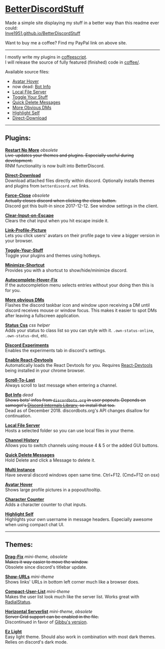 # [BetterDiscordStuff](https://Inve1951.github.io/BetterDiscordStuff)

Made a simple site displaying my stuff in a better way than this readme ever could:<br/>
[Inve1951.github.io/BetterDiscordStuff](https://Inve1951.github.io/BetterDiscordStuff)

Want to buy me a coffee? Find my PayPal link on above site.

------------------------

I mostly write my plugins in [coffeescript](http://coffeescript.org/).  
I will release the source of fully featured (finished) code in [coffee/](coffee/).

Available source files:
* [Avatar Hover](coffee/AvatarHover.plugin.coffee)
* now dead: [Bot Info](coffee/botInfo.plugin.coffee)
* [Local File Server](coffee/localFileServer.plugin.coffee)
* [Toggle Your Stuff](coffee/toggleYourStuff.plugin.coffee)
* [Quick Delete Messages](coffee/QuickDeleteMessages.plugin.coffee)
* [More Obvious DMs](coffee/moreObviousDMs.plugin.coffee)
* [Highlight Self](coffee/HighlightSelf.plugin.coffee)
* [Direct-Download](coffee/directDownload.plugin.coffee)

------------------------

## Plugins:

**[Restart No More](plugins/restartNoMore.plugin.js)** _obsolete_  
  ~~Live-updates your themes and plugins. Especially useful during development.~~  
  RNM functionality is now built into BetterDiscord.

**[Direct-Download](plugins/directDownload.plugin.js)**  
  Download attached files directly within discord.
  Optionally installs themes and plugins from `betterdiscord.net` links.

**[Force-Close](plugins/forceClose.plugin.js)** _obsolete_  
  ~~Actually closes discord when clicking the close button.~~  
  Discord got this built-in since 2017-12-12. See window settings in the client.

**[Clear-Input-on-Escape](plugins/clearInputOnEsc.plugin.js)**  
  Clears the chat input when you hit escape inside it.

**[Link-Profile-Picture](plugins/linkProfilePicture.plugin.js)**  
  Lets you click users' avatars on their profile page to view a bigger version in your browser.

**[Toggle-Your-Stuff](plugins/toggleYourStuff.plugin.js)**  
  Toggle your plugins and themes using hotkeys.

**[Minimize-Shortcut](plugins/minimizeShortcut.plugin.js)**  
  Provides you with a shortcut to show/hide/minimize discord.

**[Autocomplete-Hover-Fix](plugins/autocompleteHoverFix.plugin.js)**  
  If the autocompletion menu selects entries without your doing then this is for you.

**[More obvious DMs](plugins/moreObviousDMs.plugin.js)**  
  Flashes the discord taskbar icon and window upon receiving a DM until discord receives mouse or window focus.
  This makes it easier to spot DMs after leaving a fullscreen application.

**[Status Css](plugins/statusCss.plugin.js)** _css helper_  
  Adds your status to <body> class list so you can style with it.
  `.own-status-online`, `.own-status-dnd`, etc.

**[Discord Experiments](plugins/discordexperiments.plugin.js)**  
  Enables the experiments tab in discord's settings.

**[Enable React-Devtools](plugins/enableReactDevtools.plugin.js)**  
  Automatically loads the React Devtools for you.
  Requires [React-Devtools](https://chrome.google.com/webstore/detail/react-developer-tools/fmkadmapgofadopljbjfkapdkoienihi) being installed in your chrome browser.

**[Scroll-To-Last](plugins/scrollToLast.plugin.js)**  
  Always scroll to last message when entering a channel.

**[Bot Info](plugins/botInfo.plugin.js)** _dead_  
  ~~Shows bots' infos from `discordbots.org` in user popouts.
  Depends on samogot's [Discord Internals Library](https://github.com/samogot/betterdiscord-plugins/blob/master/v1/1lib_discord_internals.plugin.js), so install that too.~~  
  Dead as of December 2018. discordbots.org's API changes disallow for continuation.

**[Local File Server](plugins/localFileServer.plugin.js)**  
  Hosts a selected folder so you can use local files in your theme.

**[Channel History](plugins/channelHistory.plugin.js)**  
  Allows you to switch channels using mouse 4 & 5 or the added GUI buttons.

**[Quick Delete Messages](plugins/QuickDeleteMessages.plugin.js)**  
  Hold Delete and click a Message to delete it.

**[Multi Instance](plugins/MultiInstance.plugin.js)**  
  Have several discord windows open same time. Ctrl+F12. (Cmd+F12 on osx)

**[Avatar Hover](plugins/AvatarHover.plugin.js)**  
  Shows large profile pictures in a popout/tooltip.

**[Character Counter](plugins/CharacterCounter.plugin.js)**  
  Adds a character counter to chat inputs.

**[Highlight Self](plugins/HighlightSelf.plugin.js)**  
  Highlights your own username in message headers.
  Especially awesome when using compact chat UI.

------------------------

## Themes:

**[Drag-Fix](themes/dragfix.theme.css)** _mini-theme, obsolete_  
  ~~Makes it way easier to move the window.~~  
  Obsolete since discord's titlebar update.

**[Show-URLs](/themes/showURLs.theme.css)** _mini-theme_  
  Shows links' URLs in bottom left corner much like a browser does.

**[Compact-User-List](/themes/compactUserList.theme.css)** _mini-theme_  
  Makes the user list look much like the server list.
  Works great with [RadialStatus](https://github.com/rauenzi/BetterDiscordAddons/tree/master/Themes/RadialStatus).

**[Horizontal Serverlist](/themes/horizontalServerlist.theme.css)** _mini-theme_, _obsolete_  
  ~~Server Grid support can be enabled in the file.~~  
  Discontinued in favor of [Gibbu's version](https://github.com/Gibbu/BetterDiscord-Themes/blob/master/HorizontalServerlist/zHorizontalServerlist.theme.css).

**[Ez Light](/themes/EzLight.theme.css)**  
  Easy light theme. Should also work in combination with most dark themes. Relies on discord's dark mode.
